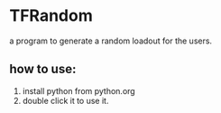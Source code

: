 # TFRandom
a program to generate a random loadout for the users.

## how to use:
1. install python from python.org
2. double click it to use it.

